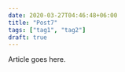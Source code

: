 ```yaml
---
date: 2020-03-27T04:46:48+06:00
title: "Post7"
tags: ["tag1", "tag2"]
draft: true
---
```


Article goes here.